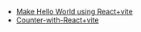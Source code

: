 <ul>
    <li>
        <a href="https://react-introduction-ultra.netlify.app/">Make Hello World using React+vite</a>
    </li>
    <li>
        <a href="https://num-counter-with-react.netlify.app/">Counter-with-React+vite</a>
    </li>
</ul>